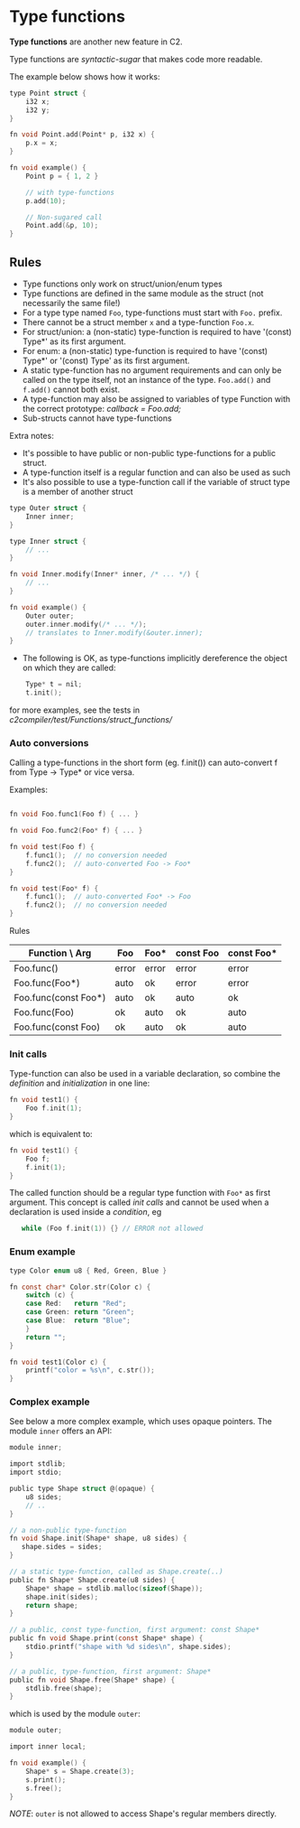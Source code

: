# Type functions
__Type functions__ are another new feature in C2.

Type functions are _syntactic-sugar_ that makes code more readable.

The example below shows how it works:

```c
type Point struct {
    i32 x;
    i32 y;
}

fn void Point.add(Point* p, i32 x) {
    p.x = x;
}

fn void example() {
    Point p = { 1, 2 }

    // with type-functions
    p.add(10);

    // Non-sugared call
    Point.add(&p, 10);
}
```

## Rules
* Type functions only work on struct/union/enum types
* Type functions are defined in the same module as the struct (not necessarily the same file!)
* For a type type named `Foo`, type-functions must start with `Foo.` prefix.
* There cannot be a struct member `x` and a type-function `Foo.x`.
* For struct/union: a (non-static) type-function is required to have '(const) Type\*' as its first argument.
* For enum: a (non-static) type-function is required to have '(const) Type\*' or '(const) Type' as its first argument.
* A static type-function has no argument requirements and can only be called on the type itself,
    not an instance of the type. `Foo.add()` and `f.add()` cannot both exist.
* A type-function may also be assigned to variables of type Function with the correct prototype:
    _callback = Foo.add;_
* Sub-structs cannot have type-functions


Extra notes:

* It's possible to have public or non-public type-functions for a public struct.
* A type-function itself is a regular function and can also be used as such
* It's also possible to use a type-function call if the variable of struct type is a member of
    another struct
```c
type Outer struct {
    Inner inner;
}

type Inner struct {
    // ...
}

fn void Inner.modify(Inner* inner, /* ... */) {
    // ...
}

fn void example() {
    Outer outer;
    outer.inner.modify(/* ... */);
    // translates to Inner.modify(&outer.inner);
}
```

* The following is OK, as type-functions implicitly dereference the object on which they are called:
```c
    Type* t = nil;
    t.init();
```

for more examples, see the tests in _c2compiler/test/Functions/struct_functions/_


### Auto conversions

Calling a type-functions in the short form (eg. f.init()) can auto-convert f from Type -> Type* or vice versa.

Examples:
```c

fn void Foo.func1(Foo f) { ... }

fn void Foo.func2(Foo* f) { ... }

fn void test(Foo f) {
    f.func1();  // no conversion needed
    f.func2();  // auto-converted Foo -> Foo*
}

fn void test(Foo* f) {
    f.func1();  // auto-converted Foo* -> Foo
    f.func2();  // no conversion needed
}
```

Rules

| Function \ Arg       | Foo   | Foo*  | const Foo | const Foo* |
|----------------------|-------|-------|-----------|------------|
| Foo.func()           | error | error | error     | error      |
| Foo.func(Foo*)       | auto  |  ok   | error     | error      |
| Foo.func(const Foo*) | auto  |  ok   | auto      | ok         |
| Foo.func(Foo)        | ok    | auto  |  ok       |     auto   |
| Foo.func(const Foo)  | ok    | auto  |  ok       |     auto   |

### Init calls

Type-function can also be used in a variable declaration, so combine
the _definition_ and _initialization_ in one line:

```c
fn void test1() {
    Foo f.init(1);
}
```

which is equivalent to:
```c
fn void test1() {
    Foo f;
    f.init(1);
}
```

The called function should be a regular type function with `Foo*` as first argument.
This concept is called *init calls* and cannot be used when a declaration
is used inside a *condition*, eg

```c
   while (Foo f.init(1)) {} // ERROR not allowed
```


### Enum example

```c
type Color enum u8 { Red, Green, Blue }

fn const char* Color.str(Color c) {
    switch (c) {
    case Red:   return "Red";
    case Green: return "Green";
    case Blue:  return "Blue";
    }
    return "";
}

fn void test1(Color c) {
    printf("color = %s\n", c.str());
}
```


### Complex example

See below a more complex example, which uses opaque pointers. The module `inner` offers an API:

```c
module inner;

import stdlib;
import stdio;

public type Shape struct @(opaque) {
    u8 sides;
    // ..
}

// a non-public type-function
fn void Shape.init(Shape* shape, u8 sides) {
   shape.sides = sides;
}

// a static type-function, called as Shape.create(..)
public fn Shape* Shape.create(u8 sides) {
    Shape* shape = stdlib.malloc(sizeof(Shape));
    shape.init(sides);
    return shape;
}

// a public, const type-function, first argument: const Shape*
public fn void Shape.print(const Shape* shape) {
    stdio.printf("shape with %d sides\n", shape.sides);
}

// a public, type-function, first argument: Shape*
public fn void Shape.free(Shape* shape) {
    stdlib.free(shape);
}
```

which is used by the module `outer`:

```c
module outer;

import inner local;

fn void example() {
    Shape* s = Shape.create(3);
    s.print();
    s.free();
}
```

_NOTE_: `outer` is not allowed to access Shape's regular members directly.

